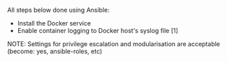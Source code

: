 All steps below done using Ansible:
  * Install the Docker service
  * Enable container logging to Docker host's syslog file [1]

NOTE: Settings for privilege escalation and modularisation are acceptable (become: yes,
ansible-roles, etc)
